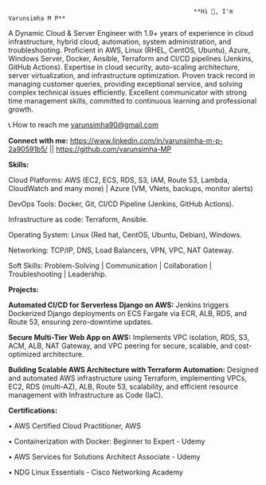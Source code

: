                                                         **Hi 👋, I'm Varunsimha M P**
                                                                       
A Dynamic Cloud & Server Engineer with 1.9+ years of experience in cloud infrastructure, hybrid cloud, automation, system administration, and troubleshooting. Proficient in AWS, Linux (RHEL, CentOS, Ubuntu), Azure, Windows Server, Docker, Ansible, Terraform and CI/CD pipelines (Jenkins, GitHub Actions). Expertise in cloud security, auto-scaling architecture, server virtualization, and infrastructure optimization. Proven track record in managing customer queries, providing exceptional service, and solving complex technical issues efficiently. Excellent communicator with strong time management skills, committed to continuous learning and professional growth. 

📞 How to reach me varunsimha90@gmail.com

**Connect with me:**
https://www.linkedin.com/in/varunsimha-m-p-2a90591b5/ ||  https://github.com/varunsimha-MP

**Skills:**

Cloud Platforms: AWS (EC2, ECS, RDS, S3, IAM, Route 53, Lambda, CloudWatch and many more) | Azure (VM, VNets, backups, monitor alerts) 

DevOps Tools: Docker, Git, CI/CD Pipeline (Jenkins, GitHub Actions). 

Infrastructure as code: Terraform, Ansible. 

Operating System: Linux (Red hat, CentOS, Ubuntu, Debian), Windows. 

Networking: TCP/IP, DNS, Load Balancers, VPN, VPC, NAT Gateway. 

Soft Skills: Problem-Solving | Communication | Collaboration | Troubleshooting | Leadership. 

**Projects:**

**Automated CI/CD for Serverless Django on AWS:** Jenkins triggers Dockerized Django deployments on ECS Fargate via ECR, ALB, RDS, and Route 53, ensuring zero-downtime updates.

**Secure Multi-Tier Web App on AWS:** Implements VPC isolation, RDS, S3, ACM, ALB, NAT Gateway, and VPC peering for secure, scalable, and cost-optimized architecture.

**Building Scalable AWS Architecture with Terraform Automation:** Designed and automated AWS infrastructure using Terraform, implementing VPCs, EC2, RDS (multi-AZ), ALB, Route 53, scalability, and efficient resource management with Infrastructure as Code (IaC).

**Certifications:**

• AWS Certified Cloud Practitioner, AWS 

• Containerization with Docker: Beginner to Expert - Udemy 

• AWS Services for Solutions Architect Associate - Udemy 

• NDG Linux Essentials - Cisco Networking Academy 
